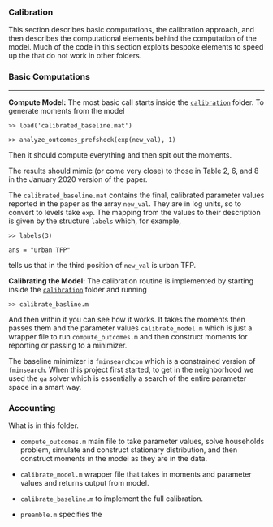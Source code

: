 ### Calibration

This section describes basic computations, the calibration approach, and then describes the computational elements behind the computation of the model. Much of the code in this section exploits bespoke elements to speed up the that do not work in other folders.

### Basic Computations
---
**Compute Model:** The most basic call starts inside the [``calibration``](https://github.com/mwaugh0328/final_migration/tree/main/calibration) folder. To generate moments from the model

```
>> load('calibrated_baseline.mat')

>> analyze_outcomes_prefshock(exp(new_val), 1)
```
Then it should compute everything and then spit out the moments.

The results should mimic (or come very close) to those in Table 2, 6, and 8 in the January 2020 version of the paper.

The ``calibrated_baseline.mat`` contains the final, calibrated parameter values reported in the paper as the array ``new_val``. They are in log units, so to convert to levels take ``exp``. The mapping from the values to their description is given by the structure ``labels`` which, for example,
```
>> labels(3)

ans = "urban TFP"
```
tells us that in the third position of ``new_val`` is urban TFP.

**Calibrating the Model:** The calibration routine is implemented by starting inside the [``calibration``](https://github.com/mwaugh0328/final_migration/tree/main/calibration) folder and running
```
>> calibrate_basline.m
```
And then within it you can see how it works. It takes the moments then passes them and the parameter values ``calibrate_model.m`` which is just a wrapper file to run ``compute_outcomes.m`` and then construct moments for reporting or passing to a minimizer.

The baseline minimizer is ``fminsearchcon`` which is a constrained version of ``fminsearch``.  When this project first started, to get in the neighborhood we used the ``ga`` solver which is essentially a search of the entire parameter space in a smart way.

### Accounting

What is in this folder.

- ``compute_outcomes.m`` main file to take parameter values, solve households problem, simulate and construct stationary distribution, and then construct moments in the model as they are in the data.

- ``calibrate_model.m`` wrapper file that takes in moments and parameter values and returns output from model.

- ``calibrate_baseline.m`` to implement the full calibration.

- ``preamble.m`` specifies the
